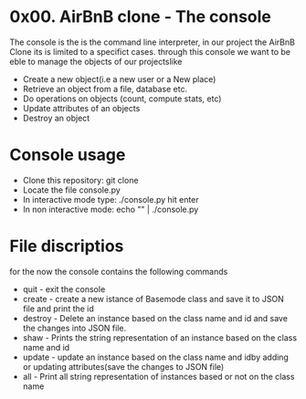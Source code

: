 # 0x00. AirBnB clone - The console
The console is the is the command line interpreter, in our project the AirBnB Clone its is limited to a specifict cases. through this console we want to be eble to manage the objects of our projectslike 
- Create a new object(i.e a new user or a New place)
- Retrieve an object from a file, database etc.
- Do operations on objects (count, compute stats, etc)
- Update attributes of an objects
- Destroy an object

# Console usage
- Clone this repository: git clone <this repository>
- Locate the file console.py
- In interactive mode type: ./console.py hit enter
- In non interactive mode: echo "<command>" | ./console.py

# File discriptios
for the now the console contains the following commands
- quit - exit the console
- create - create a new istance of Basemode class and save it to JSON file and print the id
- destroy - Delete an instance based on the class name and id and save the changes into JSON file.
- shaw - Prints the string representation of an instance based on the class name and id
- update - update an instance based on the class name and idby adding or updating attributes(save the changes to JSON file)
- all - Print all string representation of instances based or not on the class name
